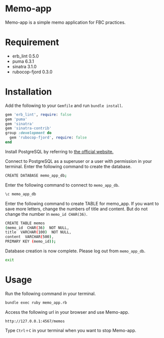 # Memo-app

Memo-app is a simple memo application for FBC practices.

# Requirement

- erb_lint 0.5.0
- puma 6.3.1
- sinatra 3.1.0
- rubocop-fjord 0.3.0

# Installation

Add the following to your `Gemfile` and run `bundle install`.

```rb
gem 'erb_lint', require: false
gem 'puma'
gem 'sinatra'
gem 'sinatra-contrib'
group :development do
  gem 'rubocop-fjord', require: false
end

```

Install PostgreSQL by referring to [the official website.](https://www.postgresql.jp/download)

Connect to PostgreSQL as a superuser or a user with permission in your terminal.
Enter the following command to create the database.

```sh
CREATE DATABASE memo_app_db;
```

Enter the following command to connect to `memo_app_db`.

```sh
\c memo_app_db
```

Enter the following command to create TABLE for memo_app.
If you want to save more letters, change the numbers of title and content.
But do not change the number in `memo_id CHAR(36)`.

```sh
CREATE TABLE memos
(memo_id  CHAR(36)  NOT NULL,
title  VARCHAR(100)  NOT NULL,
content  VARCHAR(500),
PRIMARY KEY (memo_id));
```

Database creation is now complete. Please log out from `memo_app_db`.

```sh
exit
```

# Usage

Run the following command in your terminal.

```sh
bundle exec ruby memo_app.rb
```

Access the following url in your browser and use Memo-app.

```
http://127.0.0.1:4567/memos
```

Type `Ctrl＋C` in your terminal when you want to stop Memo-app.
